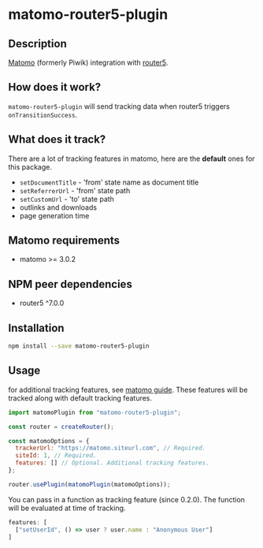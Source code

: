 # matomo-router5-plugin


## Description

[Matomo](https://matomo.org) (formerly Piwik) integration with [router5](https://router5.js.org).


## How does it work?

`matomo-router5-plugin` will send tracking data when router5 triggers `onTransitionSuccess`.


## What does it track?

There are a lot of tracking features in matomo, here are the **default** ones for this package.

- `setDocumentTitle` - 'from' state name as document title
- `setReferrerUrl` - 'from' state path
- `setCustomUrl` - 'to' state path
- outlinks and downloads
- page generation time


## Matomo requirements

- matomo >= 3.0.2


## NPM peer dependencies

- router5 ^7.0.0


## Installation

```bash
npm install --save matomo-router5-plugin
```


## Usage

for additional tracking features, see [matomo guide](https://developer.matomo.org/guides/tracking-javascript-guide). These features will be tracked along with default tracking features.
```js
import matomoPlugin from "matomo-router5-plugin";

const router = createRouter();

const matomoOptions = {
  trackerUrl: "https://matomo.siteurl.com", // Required.
  siteId: 1, // Required.
  features: [] // Optional. Additional tracking features.
};

router.usePlugin(matomoPlugin(matomoOptions));
```

You can pass in a function as tracking feature (since 0.2.0).
The function will be evaluated at time of tracking.

```js
features: [
  ["setUserId", () => user ? user.name : "Anonymous User"]
]
```